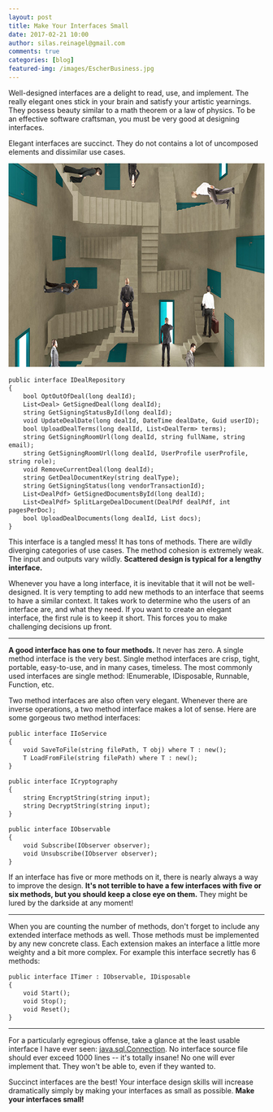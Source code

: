 ```yaml
---
layout: post
title: Make Your Interfaces Small
date: 2017-02-21 10:00
author: silas.reinagel@gmail.com
comments: true
categories: [blog]
featured-img: /images/EscherBusiness.jpg
---
```


Well-designed interfaces are a delight to read, use, and implement. The really elegant ones stick in your brain and satisfy your artistic yearnings. They possess beauty similar to a math theorem or a law of physics. To be an effective software craftsman, you must be very good at designing interfaces.

Elegant interfaces are succinct. They do not contains a lot of uncomposed elements and dissimilar use cases.

<img class="size-full aligncenter" src="/images/EscherBusiness.jpg" alt="Confusing Options" width="700" height="400" />

```
public interface IDealRepository
{
    bool OptOutOfDeal(long dealId);
    List<Deal> GetSignedDeal(long dealId);
    string GetSigningStatusById(long dealId);
    void UpdateDealDate(long dealId, DateTime dealDate, Guid userID);
    bool UploadDealTerms(long dealId, List<DealTerm> terms);
    string GetSigningRoomUrl(long dealId, string fullName, string email);
    string GetSigningRoomUrl(long dealId, UserProfile userProfile, string role);
    void RemoveCurrentDeal(long dealId);
    string GetDealDocumentKey(string dealType);
    string GetSigningStatus(long vendorTransactionId);
    List<DealPdf> GetSignedDocumentsById(long dealId);
    List<DealPdf> SplitLargeDealDocument(DealPdf dealPdf, int pagesPerDoc);
    bool UploadDealDocuments(long dealId, List docs);
}
```

This interface is a tangled mess! It has tons of methods. There are wildly diverging categories of use cases. The method cohesion is extremely weak. The input and outputs vary wildly. <strong>Scattered design is typical for a lengthy interface.</strong>

Whenever you have a long interface, it is inevitable that it will not be well-designed. It is very tempting to add new methods to an interface that seems to have a similar context. It takes work to determine who the users of an interface are, and what they need. If you want to create an elegant interface, the first rule is to keep it short. This forces you to make challenging decisions up front.

----

<strong>A good interface has one to four methods.</strong> It never has zero. A single method interface is the very best. Single method interfaces are crisp, tight, portable, easy-to-use, and in many cases, timeless. The most commonly used interfaces are single method: IEnumerable, IDisposable, Runnable, Function, etc.

Two method interfaces are also often very elegant. Whenever there are inverse operations, a two method interface makes a lot of sense. Here are some gorgeous two method interfaces:

```
public interface IIoService
{
    void SaveToFile(string filePath, T obj) where T : new();
    T LoadFromFile(string filePath) where T : new();
}
```

```
public interface ICryptography
{
    string EncryptString(string input);
    string DecryptString(string input);
}
```

```
public interface IObservable
{
    void Subscribe(IObserver observer);
    void Unsubscribe(IObserver observer);
}
```

If an interface has five or more methods on it, there is nearly always a way to improve the design. <strong>It's not terrible to have a few interfaces with five or six methods, but you should keep a close eye on them.</strong> They might be lured by the darkside at any moment!

----

When you are counting the number of methods, don't forget to include any extended interface methods as well. Those methods must be implemented by any new concrete class. Each extension makes an interface a little more weighty and a bit more complex. For example this interface secretly has 6 methods:

```
public interface ITimer : IObservable, IDisposable
{
    void Start();
    void Stop();
    void Reset();
}
```

----

For a particularly egregious offense, take a glance at the least usable interface I have ever seen: <a href="https://docs.oracle.com/javase/7/docs/api/java/sql/Connection.html">java.sql.Connection</a>. No interface source file should ever exceed 1000 lines -- it's totally insane! No one will ever implement that. They won't be able to, even if they wanted to.

Succinct interfaces are the best! Your interface design skills will increase dramatically simply by making your interfaces as small as possible. <strong>Make your interfaces small!</strong>
